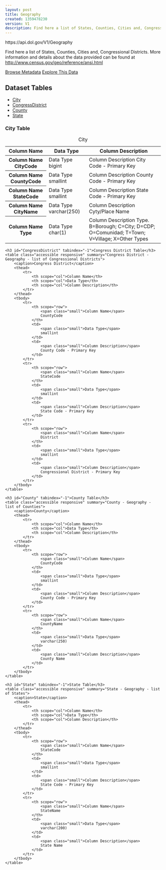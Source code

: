 ```yaml
---
layout: post
title: Geography
created: 1359478230
version: V1
description: Find here a list of States, Counties, Cities and, Congressional Districts.
---
```


<div class="force_wrap apiurl">
<p>https://api.dol.gov/V1/Geography</p>
</div>

<p>Find here a list of States, Counties, Cities and, Congressional Districts. More information and details about the data provided can be found at <a href="http://www.dol.gov/cgi-bin/leave-dol.asp?exiturl=http://www.census.gov/geo/reference/ansi.html&amp;exitTitle=Geography&20-&20American&20National&20Standards&20Institute&20-ANSI&20Codes&amp;fedpage=yes">http://www.census.gov/geo/reference/ansi.html</a></p>

<a href ="http://api.dol.gov/V1/Geography/$metadata" class="button radius button_dataset">Browse Metadata</a>
<a href ="https://devtools.dol.gov/APISampler/Home/Index1?datasetName=Geography" class="button radius button_dataset">Explore This Data</a>

## Dataset Tables

<div>
	<ul>
		<li><a href="#City">City</a></li>
		<li><a href="#CongressDistrict">CongressDistrict</a></li>
		<li><a href="#County">County</a></li>
		<li><a href="#State">State</a></li>
	</ul>
</div>

<div>
	<h3 id="City" tabindex="-1">City Table</h3>
	<table class="accessible responsive" summary="City - Geography - list of States, Counties, and Cities">
		<caption>City</caption>
		<thead>
			<tr>
				<th scope="col">Column Name</th>
				<th scope="col">Data Type</th>
				<th scope="col">Column Description</th>
			</tr>
		</thead>
		<tbody>
			<tr>
				<th scope="row">
					<span class="small">Column Name</span>
					CityCode
				</th>
				<td>
					<span class="small">Data Type</span>
					bigint
				</td>
				<td>
					<span class="small">Column Description</span>
					City Code - Primary Key
				</td>
			</tr>
			<tr>
				<th scope="row">
					<span class="small">Column Name</span>
					CountyCode
				</th>
				<td>
					<span class="small">Data Type</span>
					smallint
				</td>
				<td>
					<span class="small">Column Description</span>
					County Code - Primary Key
				</td>
			</tr>
			<tr>
				<th scope="row">
					<span class="small">Column Name</span>
					StateCode
				</th>
				<td>
					<span class="small">Data Type</span>
					smallint
				</td>
				<td>
					<span class="small">Column Description</span>
					State Code - Primary Key
				</td>
			</tr>
			<tr>
				<th scope="row">
					<span class="small">Column Name</span>
					CityName
				</th>
				<td>
					<span class="small">Data Type</span>
					varchar(250)
				</td>
				<td>
					<span class="small">Column Description</span>
					Cyty/Place Name
				</td>
			</tr>
			<tr>
				<th scope="row">
					<span class="small">Column Name</span>
					Type
				</th>
				<td>
					<span class="small">Data Type</span>
					char(1)
				</td>
				<td>
					<span class="small">Column Description</span>
					Type. B=Borough; C=City; D=CDP; O=Comunidad; T=Town; V=Village; X=Other Types
				</td>
			</tr>
		</tbody>
	</table>

	<h3 id="CongressDistrict" tabindex="-1">Congress District Table</h3>
	<table class="accessible responsive" summary="Congress District - Geography - list of Congressional Districts">
		<caption>Congress District</caption>
		<thead>
			<tr>
				<th scope="col">Column Name</th>
				<th scope="col">Data Type</th>
				<th scope="col">Column Description</th>
			</tr>
		</thead>
		<tbody>
			<tr>
				<th scope="row">
					<span class="small">Column Name</span>
					CountyCode
				</th>
				<td>
					<span class="small">Data Type</span>
					smallint
				</td>
				<td>
					<span class="small">Column Description</span>
					County Code - Primary Key
				</td>
			</tr>
			<tr>
				<th scope="row">
					<span class="small">Column Name</span>
					StateCode
				</th>
				<td>
					<span class="small">Data Type</span>
					smallint
				</td>
				<td>
					<span class="small">Column Description</span>
					State Code - Primary Key
				</td>
			</tr>
			<tr>
				<th scope="row">
					<span class="small">Column Name</span>
					District
				</th>
				<td>
					<span class="small">Data Type</span>
					smallint
				</td>
				<td>
					<span class="small">Column Description</span>
					Congressional District - Primary Key
				</td>
			</tr>
		</tbody>
	</table>

	<h3 id="County" tabindex="-1">County Table</h3>
	<table class="accessible responsive" summary="County - Geography - list of Counties">
		<caption>County</caption>
		<thead>
			<tr>
				<th scope="col">Column Name</th>
				<th scope="col">Data Type</th>
				<th scope="col">Column Description</th>
			</tr>
		</thead>
		<tbody>
			<tr>
				<th scope="row">
					<span class="small">Column Name</span>
					CountyCode
				</th>
				<td>
					<span class="small">Data Type</span>
					smallint
				</td>
				<td>
					<span class="small">Column Description</span>
					County Code - Primary Key
				</td>
			</tr>
			<tr>
				<th scope="row">
					<span class="small">Column Name</span>
					CountyName
				</th>
				<td>
					<span class="small">Data Type</span>
					varchar(250)
				</td>
				<td>
					<span class="small">Column Description</span>
					County Name
				</td>
			</tr>
		</tbody>
	</table>

	<h3 id="State" tabindex="-1">State Table</h3>
	<table class="accessible responsive" summary="State - Geography - list of States">
		<caption>State</caption>
		<thead>
			<tr>
				<th scope="col">Column Name</th>
				<th scope="col">Data Type</th>
				<th scope="col">Column Description</th>
			</tr>
		</thead>
		<tbody>
			<tr>
				<th scope="row">
					<span class="small">Column Name</span>
					StateCode
				</th>
				<td>
					<span class="small">Data Type</span>
					smallint
				</td>
				<td>
					<span class="small">Column Description</span>
					State Code - Primary Key
				</td>
			</tr>
			<tr>
				<th scope="row">
					<span class="small">Column Name</span>
					StateName
				</th>
				<td>
					<span class="small">Data Type</span>
					varchar(200)
				</td>
				<td>
					<span class="small">Column Description</span>
					State Name
				</td>
			</tr>
		</tbody>
	</table>
</div>